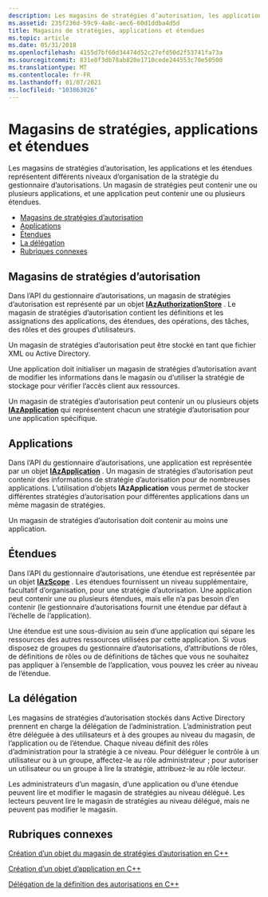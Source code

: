```yaml
---
description: Les magasins de stratégies d’autorisation, les applications et les étendues représentent différents niveaux d’organisation de la stratégie du gestionnaire d’autorisations.
ms.assetid: 235f236d-59c9-4a8c-aec6-60d1ddba4d5d
title: Magasins de stratégies, applications et étendues
ms.topic: article
ms.date: 05/31/2018
ms.openlocfilehash: 4155d7bf60d34474d52c27efd50d2f53741fa73a
ms.sourcegitcommit: 831e8f3db78ab820e1710cede244553c70e50500
ms.translationtype: MT
ms.contentlocale: fr-FR
ms.lasthandoff: 01/07/2021
ms.locfileid: "103863026"
---
```

# <a name="policy-stores-applications-and-scopes"></a>Magasins de stratégies, applications et étendues

Les magasins de stratégies d’autorisation, les applications et les étendues représentent différents niveaux d’organisation de la stratégie du gestionnaire d’autorisations. Un magasin de stratégies peut contenir une ou plusieurs applications, et une application peut contenir une ou plusieurs étendues.

-   [Magasins de stratégies d’autorisation](#authorization-policy-stores)
-   [Applications](#policy-stores-applications-and-scopes)
-   [Étendues](#policy-stores-applications-and-scopes)
-   [La délégation](#delegation)
-   [Rubriques connexes](#related-topics)

## <a name="authorization-policy-stores"></a>Magasins de stratégies d’autorisation

Dans l’API du gestionnaire d’autorisations, un magasin de stratégies d’autorisation est représenté par un objet [**IAzAuthorizationStore**](/windows/desktop/api/Azroles/nn-azroles-iazauthorizationstore) . Le magasin de stratégies d’autorisation contient les définitions et les assignations des applications, des étendues, des opérations, des tâches, des rôles et des groupes d’utilisateurs.

Un magasin de stratégies d’autorisation peut être stocké en tant que fichier XML ou Active Directory.

Une application doit initialiser un magasin de stratégies d’autorisation avant de modifier les informations dans le magasin ou d’utiliser la stratégie de stockage pour vérifier l’accès client aux ressources.

Un magasin de stratégies d’autorisation peut contenir un ou plusieurs objets [**IAzApplication**](/windows/desktop/api/Azroles/nn-azroles-iazapplication) qui représentent chacun une stratégie d’autorisation pour une application spécifique.

## <a name="applications"></a>Applications

Dans l’API du gestionnaire d’autorisations, une application est représentée par un objet [**IAzApplication**](/windows/desktop/api/Azroles/nn-azroles-iazapplication) . Un magasin de stratégies d’autorisation peut contenir des informations de stratégie d’autorisation pour de nombreuses applications. L’utilisation d’objets **IAzApplication** vous permet de stocker différentes stratégies d’autorisation pour différentes applications dans un même magasin de stratégies.

Un magasin de stratégies d’autorisation doit contenir au moins une application.

## <a name="scopes"></a>Étendues

Dans l’API du gestionnaire d’autorisations, une étendue est représentée par un objet [**IAzScope**](/windows/desktop/api/Azroles/nn-azroles-iazscope) . Les étendues fournissent un niveau supplémentaire, facultatif d’organisation, pour une stratégie d’autorisation. Une application peut contenir une ou plusieurs étendues, mais elle n’a pas besoin d’en contenir (le gestionnaire d’autorisations fournit une étendue par défaut à l’échelle de l’application).

Une étendue est une sous-division au sein d’une application qui sépare les ressources des autres ressources utilisées par cette application. Si vous disposez de groupes du gestionnaire d’autorisations, d’attributions de rôles, de définitions de rôles ou de définitions de tâches que vous ne souhaitez pas appliquer à l’ensemble de l’application, vous pouvez les créer au niveau de l’étendue.

## <a name="delegation"></a>La délégation

Les magasins de stratégies d’autorisation stockés dans Active Directory prennent en charge la délégation de l’administration. L’administration peut être déléguée à des utilisateurs et à des groupes au niveau du magasin, de l’application ou de l’étendue. Chaque niveau définit des rôles d’administration pour la stratégie à ce niveau. Pour déléguer le contrôle à un utilisateur ou à un groupe, affectez-le au rôle administrateur ; pour autoriser un utilisateur ou un groupe à lire la stratégie, attribuez-le au rôle lecteur.

Les administrateurs d’un magasin, d’une application ou d’une étendue peuvent lire et modifier le magasin de stratégies au niveau délégué. Les lecteurs peuvent lire le magasin de stratégies au niveau délégué, mais ne peuvent pas modifier le magasin.

## <a name="related-topics"></a>Rubriques connexes

<dl> <dt>

[Création d’un objet du magasin de stratégies d’autorisation en C++](creating-an-authorization-policy-store-object-in-c--.md)
</dt> <dt>

[Création d’un objet d’application en C++](creating-an-application-object-in-c--.md)
</dt> <dt>

[Délégation de la définition des autorisations en C++](delegating-the-defining-of-permissions-in-c--.md)
</dt> </dl>

 

 



